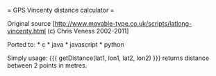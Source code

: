 = GPS Vincenty distance calculator =

Original source [http://www.movable-type.co.uk/scripts/latlong-vincenty.html (c) Chris Veness 2002-2011]

Ported to:
	* c
	* java
	* javascript 
	* python

Simply usage:
{{{
getDistance(lat1, lon1, lat2, lon2)
}}}
returns distance between 2 points in metres.
